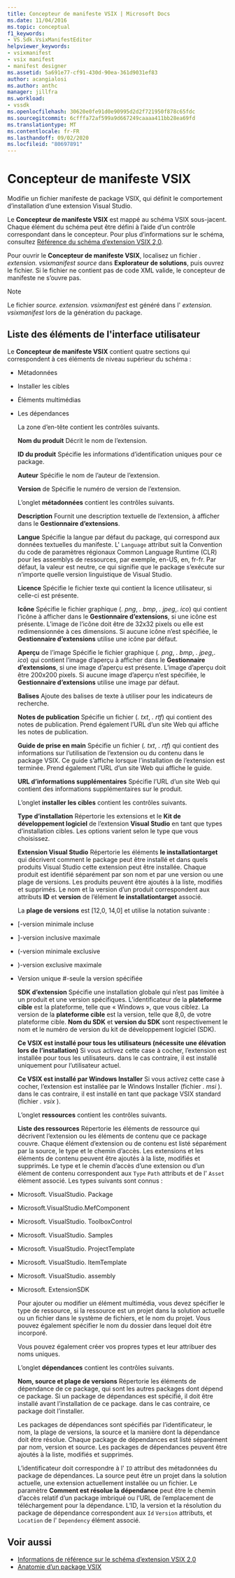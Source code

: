 ```yaml
---
title: Concepteur de manifeste VSIX | Microsoft Docs
ms.date: 11/04/2016
ms.topic: conceptual
f1_keywords:
- VS.Sdk.VsixManifestEditor
helpviewer_keywords:
- vsixmanifest
- vsix manifest
- manifest designer
ms.assetid: 5a691e77-cf91-430d-90ea-361d9031ef83
author: acangialosi
ms.author: anthc
manager: jillfra
ms.workload:
- vssdk
ms.openlocfilehash: 30620e0fe91d0e90995d2d2f721950f878c65fdc
ms.sourcegitcommit: 6cfffa72af599a9d667249caaaa411bb28ea69fd
ms.translationtype: MT
ms.contentlocale: fr-FR
ms.lasthandoff: 09/02/2020
ms.locfileid: "80697891"
---
```

# <a name="vsix-manifest-designer"></a>Concepteur de manifeste VSIX
Modifie un fichier manifeste de package VSIX, qui définit le comportement d’installation d’une extension Visual Studio.

 Le **Concepteur de manifeste VSIX** est mappé au schéma VSIX sous-jacent. Chaque élément du schéma peut être défini à l’aide d’un contrôle correspondant dans le concepteur. Pour plus d’informations sur le schéma, consultez [Référence du schéma d’extension VSIX 2,0](../extensibility/vsix-extension-schema-2-0-reference.md).

 Pour ouvrir le **Concepteur de manifeste VSIX**, localisez un fichier *. extension. vsixmanifest source* dans **Explorateur de solutions**, puis ouvrez le fichier. Si le fichier ne contient pas de code XML valide, le concepteur de manifeste ne s’ouvre pas.

> [!NOTE]
> Le fichier *source. extension. vsixmanifest* est généré dans l' *extension. vsixmanifest* lors de la génération du package.

## <a name="uielement-list"></a>Liste des éléments de l'interface utilisateur
 Le **Concepteur de manifeste VSIX** contient quatre sections qui correspondent à ces éléments de niveau supérieur du schéma :

- Métadonnées

- Installer les cibles

- Éléments multimédias

- Les dépendances

  La zone d’en-tête contient les contrôles suivants.

  **Nom du produit** Décrit le nom de l’extension.

  **ID du produit** Spécifie les informations d’identification uniques pour ce package.

  **Auteur** Spécifie le nom de l’auteur de l’extension.

  **Version** de Spécifie le numéro de version de l’extension.

  L’onglet **métadonnées** contient les contrôles suivants.

  **Description** Fournit une description textuelle de l’extension, à afficher dans le **Gestionnaire d’extensions**.

  **Langue** Spécifie la langue par défaut du package, qui correspond aux données textuelles du manifeste. L' `Language` attribut suit la Convention du code de paramètres régionaux Common Language Runtime (CLR) pour les assemblys de ressources, par exemple, en-US, en, fr-fr. Par défaut, la valeur est neutre, ce qui signifie que le package s’exécute sur n’importe quelle version linguistique de Visual Studio.

  **Licence** Spécifie le fichier texte qui contient la licence utilisateur, si celle-ci est présente.

  **Icône** Spécifie le fichier graphique (*. png*, *. bmp*, *. jpeg*,. *ico*) qui contient l’icône à afficher dans le **Gestionnaire d’extensions**, si une icône est présente. L’image de l’icône doit être de 32x32 pixels ou elle est redimensionnée à ces dimensions. Si aucune icône n’est spécifiée, le **Gestionnaire d’extensions** utilise une icône par défaut.

  **Aperçu** de l’image Spécifie le fichier graphique (*. png*, *. bmp*, *. jpeg*,. *ico*) qui contient l’image d’aperçu à afficher dans le **Gestionnaire d’extensions**, si une image d’aperçu est présente. L’image d’aperçu doit être 200x200 pixels. Si aucune image d’aperçu n’est spécifiée, le **Gestionnaire d’extensions** utilise une image par défaut.

  **Balises** Ajoute des balises de texte à utiliser pour les indicateurs de recherche.

  **Notes de publication** Spécifie un fichier (*. txt*, *. rtf*) qui contient des notes de publication. Prend également l’URL d’un site Web qui affiche les notes de publication.

  **Guide de prise en main** Spécifie un fichier (*. txt*, *. rtf*) qui contient des informations sur l’utilisation de l’extension ou du contenu dans le package VSIX. Ce guide s’affiche lorsque l’installation de l’extension est terminée. Prend également l’URL d’un site Web qui affiche le guide.

  **URL d’informations supplémentaires** Spécifie l’URL d’un site Web qui contient des informations supplémentaires sur le produit.

  L’onglet **installer les cibles** contient les contrôles suivants.

  **Type d’installation** Répertorie les extensions et le **Kit de développement logiciel** de l’extension **Visual Studio** en tant que types d’installation cibles. Les options varient selon le type que vous choisissez.

  **Extension Visual Studio** Répertorie les éléments **le installationtarget** qui décrivent comment le package peut être installé et dans quels produits Visual Studio cette extension peut être installée. Chaque produit est identifié séparément par son nom et par une version ou une plage de versions. Les produits peuvent être ajoutés à la liste, modifiés et supprimés. Le nom et la version d’un produit correspondent aux attributs **ID** et **version** de l’élément **le installationtarget** associé.

  La **plage de versions** est [12,0, 14,0] et utilise la notation suivante :

- [-version minimale incluse

- ]-version inclusive maximale

- (-version minimale exclusive

- )-version exclusive maximale

- Version unique #-seule la version spécifiée

  **SDK d’extension** Spécifie une installation globale qui n’est pas limitée à un produit et une version spécifiques. L’identificateur de la **plateforme cible** est la plateforme, telle que « Windows », que vous ciblez. La version de la **plateforme cible** est la version, telle que 8,0, de votre plateforme cible. **Nom du SDK** et **version du SDK** sont respectivement le nom et le numéro de version du kit de développement logiciel (SDK).

  **Ce VSIX est installé pour tous les utilisateurs (nécessite une élévation lors de l’installation)** Si vous activez cette case à cocher, l’extension est installée pour tous les utilisateurs. dans le cas contraire, il est installé uniquement pour l’utilisateur actuel.

  **Ce VSIX est installé par Windows Installer** Si vous activez cette case à cocher, l’extension est installée par le Windows Installer (fichier *. msi* ). dans le cas contraire, il est installé en tant que package VSIX standard (fichier *. vsix* ).

  L’onglet **ressources** contient les contrôles suivants.

  **Liste des ressources** Répertorie les éléments de ressource qui décrivent l’extension ou les éléments de contenu que ce package couvre. Chaque élément d’extension ou de contenu est listé séparément par la source, le type et le chemin d’accès. Les extensions et les éléments de contenu peuvent être ajoutés à la liste, modifiés et supprimés. Le type et le chemin d’accès d’une extension ou d’un élément de contenu correspondent aux `Type` `Path` attributs et de l' `Asset` élément associé. Les types suivants sont connus :

- Microsoft. VisualStudio. Package

- Microsoft.VisualStudio.MefComponent

- Microsoft. VisualStudio. ToolboxControl

- Microsoft. VisualStudio. Samples

- Microsoft. VisualStudio. ProjectTemplate

- Microsoft. VisualStudio. ItemTemplate

- Microsoft. VisualStudio. assembly

- Microsoft. ExtensionSDK

  Pour ajouter ou modifier un élément multimédia, vous devez spécifier le type de ressource, si la ressource est un projet dans la solution actuelle ou un fichier dans le système de fichiers, et le nom du projet. Vous pouvez également spécifier le nom du dossier dans lequel doit être incorporé.

  Vous pouvez également créer vos propres types et leur attribuer des noms uniques.

  L’onglet **dépendances** contient les contrôles suivants.

  **Nom, source et plage de versions** Répertorie les éléments de dépendance de ce package, qui sont les autres packages dont dépend ce package. Si un package de dépendances est spécifié, il doit être installé avant l’installation de ce package. dans le cas contraire, ce package doit l’installer.

  Les packages de dépendances sont spécifiés par l’identificateur, le nom, la plage de versions, la source et la manière dont la dépendance doit être résolue. Chaque package de dépendances est listé séparément par nom, version et source. Les packages de dépendances peuvent être ajoutés à la liste, modifiés et supprimés.

  L’identificateur doit correspondre à l' `ID` attribut des métadonnées du package de dépendances. La source peut être un projet dans la solution actuelle, une extension actuellement installée ou un fichier. Le paramètre **Comment est résolue la dépendance** peut être le chemin d’accès relatif d’un package imbriqué ou l’URL de l’emplacement de téléchargement pour la dépendance. L’ID, la version et la résolution du package de dépendance correspondent aux `Id` `Version` attributs, et `Location` de l' `Dependency` élément associé.

## <a name="see-also"></a>Voir aussi
- [Informations de référence sur le schéma d’extension VSIX 2,0](../extensibility/vsix-extension-schema-2-0-reference.md)
- [Anatomie d’un package VSIX](../extensibility/anatomy-of-a-vsix-package.md)
